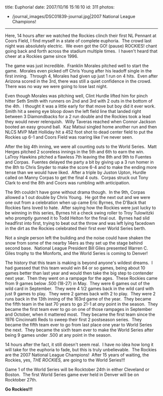title: Euphoria!
date: 2007/10/16 15:16:10
id: 311
photos:
- /journal_images/DSC01839-journal.jpg|2007 National League Champions!
---
Here, 14 hours after we watched the Rockies clinch their first NL Pennant at Coors Field, I find myself in a state of complete euphoria.  The crowd last night was absolutely electric.  We even got the GO! (pause) ROCKIES! chant going back and forth across the stadium multiple times.  I haven't heard that cheer at a Rockies game since 1996.

The game was just incredible.  Franklin Morales pitched well to start the game.  Morales even picked off Chris Young after his leadoff single in the first inning.  Through 4, Morales had given up just 1 run on 4 hits.  Even after Arizona scored in the 3rd, there was still a quiet confidence in the crowd.  There was no way we were going to lose last night.

Even though Morales was pitching well, Clint Hurdle lifted him for pinch hitter Seth Smith with runners on 2nd and 3rd with 2 outs in the bottom of the 4th.  I thought it was a little early for that move but boy did it ever work.  Smith hit a seeing eye bloop down the left field line that landed right between 3 Diamondbacks for a 2 run double and the Rockies took a lead they would never relenquish.  Willy Taveras reached when Connor Jackson booted an easy ground ball.  Kaz Matsui singled home another run and then NLCS MVP Matt Holliday hit a 452 foot shot to dead center field to put the Rockies up 6-1 and Coors Field was roaring like I've never seen.

After the big 4th inning, we were all counting outs to the World Series.  Matt Herges pitched 2 scoreless innings in the 5th and 6th to earn the win.  LaTroy Hawkins pitched a flawless 7th leaving the 8th and 9th to Fuentes and Corpas.  Fuentes delayed the party a bit by giving up a 3 run homer in the 8th to Chris Snyder to make the score 6-4 and to make the ending more tense than we would have liked.  After a triple by Juston Upton, Hurdle called on Manny Corpas to get the final 4 outs.  Corpas struck out Tony Clark to end the 8th and Coors was rumbling with anticipation.

The 9th couldn't have gone without drama though.  In the 9th, Corpas allowed a 1 out double by Chris Young.  He got the next out and we were one out from a celebration when up came Eric Byrnes, the D'Back that Rockies fans loved to hate.  After saying how the Rockies were just lucky to be winning in this series, Byrnes hit a check swing roller to Troy Tulowitzki who promptly gunned it to Todd Helton for the final out.  Byrnes had slid headfirst into first, trying to beat out the throw and was left lying facedown in the dirt as the Rockies celebrated their first ever World Series berth.

Not a single person left the building and the noise could have shaken the snow from some of the nearby 14ers as they set up the stage behind second base.  National League President Bill Giles presented Warren C. Giles trophy to the Monforts, and the World Series is coming to Denver!

The history that this team is making is beyond anyone's wildest dreams.  I had guessed that this team would win 84 or so games, being about 10 games better than last year and would then take the big step to contender next year.  Then they went on a rampage for the ages.  These Rockies came from 9 games below .500 (18-27) in May.  They were 6 games out of the wild card in September.  They were 4 1/2 games back in the wild card with just 9 games to play.  They were 2 games back with 2 to play.  They were 2 runs back in the 13th inning of the 163rd game of the year.  They became the fifth team in the last 70 years to go 21-1 at _any_ point in the season.  They became the first team ever to go on one of those rampages in September and October, when it mattered most.  They became the first team since the 1976 Cincinnatti Reds to sweep their first 2 postseason series.  They became the fifth team ever to go from last place one year to World Series the next.  They became the sixth team ever to make the World Series after being 9 games under .500 at any point in the season. 

14 hours after the fact, it still doesn't seem real.  I have no idea how long it will take for the euphoria to fade, but this is truly unbelievable.  The Rockies are the 2007 National League Champions!  After 15 years of waiting, the Rockies, yes, _THE ROCKIES,_ are going to the World Series!!!

Game 1 of the World Series will be Rocktober 24th in either Cleveland or Boston.  The first World Series game ever held in Denver will be on Rocktober 27th. 

**Go Rockies!!!**